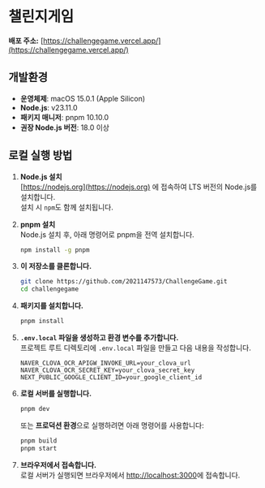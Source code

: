 # 챌린지게임

**배포 주소:** [https://challengegame.vercel.app/](https://challengegame.vercel.app/)

## 개발환경

- **운영체제**: macOS 15.0.1 (Apple Silicon)
- **Node.js**: v23.11.0
- **패키지 매니저**: pnpm 10.10.0
- **권장 Node.js 버전**: 18.0 이상

## 로컬 실행 방법

1. **Node.js 설치**  
   [https://nodejs.org](https://nodejs.org) 에 접속하여 LTS 버전의 Node.js를 설치합니다.  
   설치 시 `npm`도 함께 설치됩니다.

2. **pnpm 설치**  
   Node.js 설치 후, 아래 명령어로 pnpm을 전역 설치합니다.

   ```bash
   npm install -g pnpm
   ```

3. **이 저장소를 클론합니다.**

   ```bash
   git clone https://github.com/2021147573/ChallengeGame.git
   cd challengegame
   ```

4. **패키지를 설치합니다.**

   ```bash
   pnpm install
   ```

5. **`.env.local` 파일을 생성하고 환경 변수를 추가합니다.**  
   프로젝트 루트 디렉토리에 `.env.local` 파일을 만들고 다음 내용을 작성합니다.

   ```
   NAVER_CLOVA_OCR_APIGW_INVOKE_URL=your_clova_url
   NAVER_CLOVA_OCR_SECRET_KEY=your_clova_secret_key
   NEXT_PUBLIC_GOOGLE_CLIENT_ID=your_google_client_id
   ```

6. **로컬 서버를 실행합니다.**

   ```bash
   pnpm dev
   ```

   또는 **프로덕션 환경**으로 실행하려면 아래 명령어를 사용합니다:

   ```bash
   pnpm build
   pnpm start
   ```

7. **브라우저에서 접속합니다.**  
   로컬 서버가 실행되면 브라우저에서 [http://localhost:3000](http://localhost:3000)에 접속합니다.
